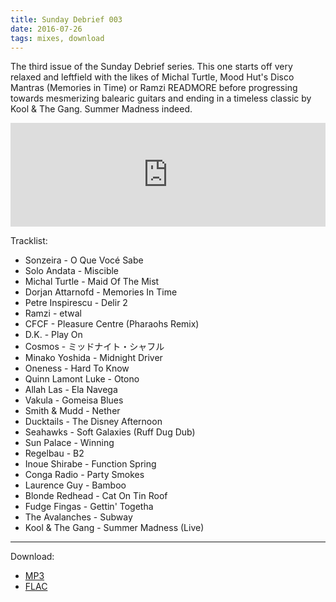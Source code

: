 ```yaml
---
title: Sunday Debrief 003
date: 2016-07-26
tags: mixes, download
---
```

The third issue of the Sunday Debrief series. This one starts off very relaxed and leftfield with the likes of Michal Turtle, Mood Hut's Disco Mantras (Memories in Time) or Ramzi
READMORE
before progressing towards mesmerizing balearic guitars and ending in a timeless classic by Kool & The Gang. Summer Madness indeed.

<iframe width="100%" height="166" scrolling="no" frameborder="no" src="https://w.soundcloud.com/player/?url=https%3A//api.soundcloud.com/tracks/275116316&amp;color=ff5500&amp;auto_play=false&amp;hide_related=false&amp;show_comments=true&amp;show_user=true&amp;show_reposts=false"></iframe>

Tracklist:

- Sonzeira - O Que Vocé Sabe
- Solo Andata - Miscible
- Michal Turtle - Maid Of The Mist
- Dorjan Attarnofd - Memories In Time
- Petre Inspirescu - Delir 2
- Ramzi - etwal
- CFCF - Pleasure Centre (Pharaohs Remix)
- D.K. - Play On
- Cosmos - ミッドナイト・シャフル
- Minako Yoshida - Midnight Driver
- Oneness - Hard To Know
- Quinn Lamont Luke - Otono
- Allah Las - Ela Navega
- Vakula - Gomeisa Blues
- Smith & Mudd - Nether
- Ducktails - The Disney Afternoon
- Seahawks - Soft Galaxies (Ruff Dug Dub)
- Sun Palace - Winning
- Regelbau - B2
- Inoue Shirabe - Function Spring
- Conga Radio - Party Smokes
- Laurence Guy - Bamboo
- Blonde Redhead - Cat On Tin Roof
- Fudge Fingas - Gettin' Togetha
- The Avalanches - Subway
- Kool & The Gang - Summer Madness (Live)

---

Download:

- [MP3](https://www.dropbox.com/s/somnz75z1noqzyk/01%20Michael%20Feihstel%20-%20Sunday%20Debrief%20003.mp3?dl=1)
- [FLAC](https://www.dropbox.com/s/t7399d0xswws9v6/01%20Michael%20Feihstel%20-%20Sunday%20Debrief%20003.flac?dl=1)